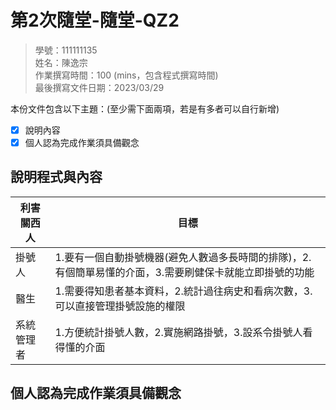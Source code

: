 # 第2次隨堂-隨堂-QZ2
>
>學號：111111135
><br />
>姓名：陳逸宗
><br />
>作業撰寫時間：100 (mins，包含程式撰寫時間)
><br />
>最後撰寫文件日期：2023/03/29
>

本份文件包含以下主題：(至少需下面兩項，若是有多者可以自行新增)
- [x] 說明內容
- [x] 個人認為完成作業須具備觀念

## 說明程式與內容
|  利害關西人   | 目標  |
|  ----  | ----  |
| 掛號人  | 1.要有一個自動掛號機器(避免人數過多長時間的排隊)，2.有個簡單易懂的介面，3.需要刷健保卡就能立即掛號的功能|
| 醫生  | 1.需要得知患者基本資料，2.統計過往病史和看病次數，3.可以直接管理掛號設施的權限|
| 系統管理者  | 1.方便統計掛號人數，2.實施網路掛號，3.設系令掛號人看得懂的介面|
## 個人認為完成作業須具備觀念

